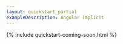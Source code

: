 ```yaml
---
layout: quickstart_partial
exampleDescription: Angular Implicit
---
```


{% include quickstart-coming-soon.html %}